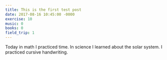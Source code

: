 ```yaml
---
title: This is the first test post
date: 2017-08-16 10:45:00 -0000
exercise: 10
music: 0
books: 0
field_trip: 1
---
```

Today in math I practiced time. In science I learned about the solar system. I practiced cursive handwriting.